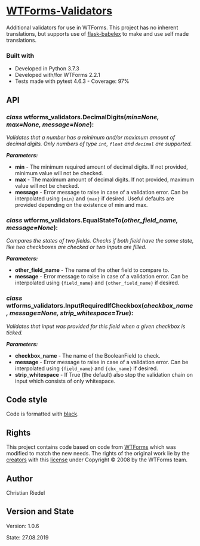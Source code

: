 # [WTForms-Validators](https://github.com/Cielquan/WTForms-Validators)

Additional validators for use in WTForms. This project has no inherent translations, but supports use of 
[flask-babelex](https://github.com/mrjoes/flask-babelex/) to make and use self made translations.

### Built with
* Developed in Python 3.7.3
* Developed with/for WTForms 2.2.1
* Tests made with pytest 4.6.3 - Coverage: 97%

## API

### *class* **wtforms_validators.DecimalDigits**(*min=None, max=None, message=None*):

*Validates that a number has a minimum and/or maximum amount of decimal digits.*
*Only numbers of type `int`, `float` and `decimal` are supported.*

***Parameters:***
* **min** - The minimum required amount of decimal digits. If not provided, minimum value will not be checked.
* **max** - The maximum amount of decimal digits. If not provided, maximum value will not be checked.
* **message** - Error message to raise in case of a validation error. Can be interpolated using `{min}` and `{max}` 
if desired. Useful defaults are provided depending on the existence of min and max. 

### *class* **wtforms_validators.EqualStateTo**(*other_field_name, message=None*):

*Compares the states of two fields.*
*Checks if both field have the same state, like two checkboxes are checked or two inputs are filled.*

***Parameters:***
* **other_field_name** - The name of the other field to compare to.
* **message** - Error message to raise in case of a validation error. Can be interpolated using `{field_name}` 
and `{other_field_name}` if desired.

### *class* **wtforms_validators.InputRequiredIfCheckbox**(*checkbox_name, message=None, strip_whitespace=True*):

*Validates that input was provided for this field when a given checkbox is ticked.*

***Parameters:***
* **checkbox_name** - The name of the BooleanField to check.
* **message** - Error message to raise in case of a validation error. Can be interpolated using `{field_name}` 
and `{cbx_name}` if desired.
* **strip_whitespace** - If True (the default) also stop the validation chain on input which consists of 
only whitespace.

## Code style
Code is formatted with [black](https://github.com/psf/black).

## Rights
This project contains code based on code from [WTForms](https://github.com/wtforms/wtforms) which was modified to 
match the new needs. The rights of the original work lie by the [creators](https://github.com/wtforms) with this 
[license](https://github.com/wtforms/wtforms/blob/master/LICENSE.rst) under Copyright © 2008 by the WTForms team.

## Author
Christian Riedel

## Version and State
Version: 1.0.6

State: 27.08.2019
